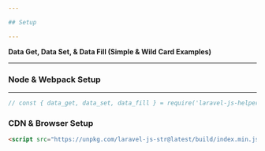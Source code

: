 ```yaml
---

## Setup

---
```


**Data Get, Data Set, & Data Fill (Simple & Wild Card Examples)**

---

### Node & Webpack Setup

---

```js
// const { data_get, data_set, data_fill } = require('laravel-js-helpers');
```

### CDN & Browser Setup

```html
<script src="https://unpkg.com/laravel-js-str@latest/build/index.min.js"></script>
```
